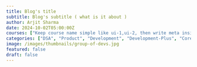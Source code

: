 ```yaml
---
title: Blog's title
subtitle: Blog's subtitle ( what is it about )
author: Arjit Sharma
date: 2024-10-02T05:00:00Z
courses: ["Keep course name simple like ui-1,ui-2, then write meta inside data/course-info.json page with same key (ui)"]
categories: ["DSA", "Product", "Development", "Development-Plus", "Core-CS", "System Design"]
image: /images/thumbnails/group-of-devs.jpg
featured: false
draft: false
---
```

